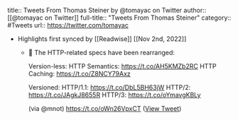title:: Tweets From Thomas Steiner by @tomayac on Twitter
author:: [[@tomayac on Twitter]]
full-title:: "Tweets From Thomas Steiner"
category:: #Tweets
url:: https://twitter.com/tomayac

- Highlights first synced by [[Readwise]] [[Nov 2nd, 2022]]
	- 👀 The HTTP-related specs have been rearranged:
	  
	  Version-less:
	  HTTP Semantics: https://t.co/AH5KMZb2RC
	  HTTP Caching: https://t.co/Z8NCY79Axz
	  
	  Versioned:
	  HTTP/1.1: https://t.co/DbL5BH63jW
	  HTTP/2: https://t.co/JAgkJ8655R
	  HTTP/3: https://t.co/oYmavgKBLy
	  
	  (via @mnot) https://t.co/oWn26VpxCT ([View Tweet](https://twitter.com/tomayac/status/1534128644322430976))
